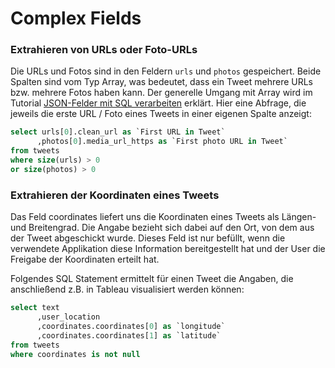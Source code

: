 # Complex Fields

### Extrahieren von URLs oder Foto-URLs

Die URLs und Fotos sind in den Feldern `urls` und `photos` gespeichert. Beide Spalten sind vom Typ Array, was bedeutet, dass ein Tweet mehrere URLs bzw. mehrere Fotos haben kann. Der generelle Umgang mit Array wird im Tutorial [JSON-Felder mit SQL verarbeiten](../sql-advanced/json-and-sql.md#arrays-abfragen) erklärt. Hier eine Abfrage, die jeweils die erste URL / Foto eines Tweets in einer eigenen Spalte anzeigt:

```sql
select urls[0].clean_url as `First URL in Tweet`
      ,photos[0].media_url_https as `First photo URL in Tweet`
from tweets
where size(urls) > 0
or size(photos) > 0
```

### Extrahieren der Koordinaten eines Tweets

Das Feld coordinates liefert uns die Koordinaten eines Tweets als Längen- und Breitengrad. Die Angabe bezieht sich dabei auf den Ort, von dem aus der Tweet abgeschickt wurde. Dieses Feld ist nur befüllt, wenn die verwendete Applikation diese Information bereitgestellt hat und der User die Freigabe der Koordinaten erteilt hat.

Folgendes SQL Statement ermittelt für einen Tweet die Angaben, die anschließend z.B. in Tableau visualisiert werden können:

```sql
select text
      ,user_location
      ,coordinates.coordinates[0] as `longitude` 
      ,coordinates.coordinates[1] as `latitude` 
from tweets
where coordinates is not null
```

